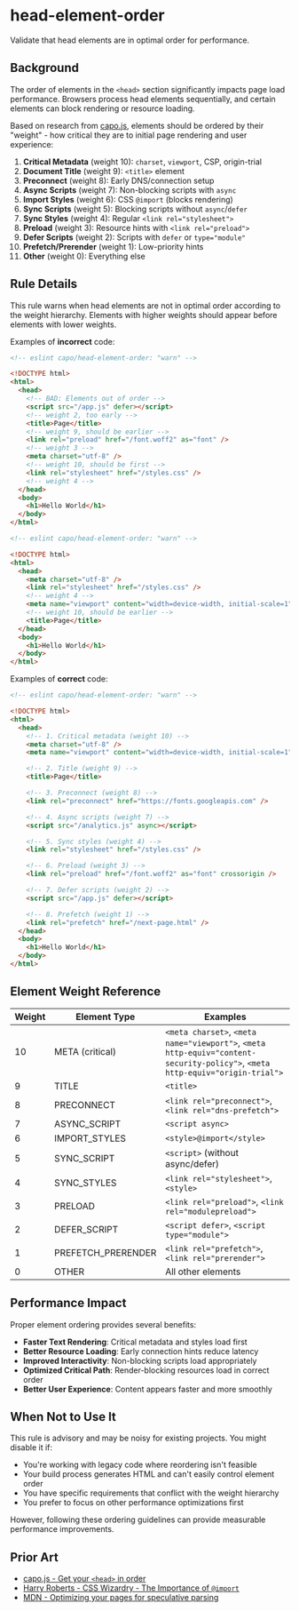 # head-element-order

Validate that head elements are in optimal order for performance.

## Background

The order of elements in the `<head>` section significantly impacts page load performance. Browsers process head elements sequentially, and certain elements can block rendering or resource loading.

Based on research from [capo.js](https://github.com/rviscomi/capo.js), elements should be ordered by their "weight" - how critical they are to initial page rendering and user experience:

1. **Critical Metadata** (weight 10): `charset`, `viewport`, CSP, origin-trial
2. **Document Title** (weight 9): `<title>` element
3. **Preconnect** (weight 8): Early DNS/connection setup
4. **Async Scripts** (weight 7): Non-blocking scripts with `async`
5. **Import Styles** (weight 6): CSS `@import` (blocks rendering)
6. **Sync Scripts** (weight 5): Blocking scripts without `async`/`defer`
7. **Sync Styles** (weight 4): Regular `<link rel="stylesheet">`
8. **Preload** (weight 3): Resource hints with `<link rel="preload">`
9. **Defer Scripts** (weight 2): Scripts with `defer` or `type="module"`
10. **Prefetch/Prerender** (weight 1): Low-priority hints
11. **Other** (weight 0): Everything else

## Rule Details

This rule warns when head elements are not in optimal order according to the weight hierarchy. Elements with higher weights should appear before elements with lower weights.

Examples of **incorrect** code:

```html
<!-- eslint capo/head-element-order: "warn" -->

<!DOCTYPE html>
<html>
  <head>
    <!-- BAD: Elements out of order -->
    <script src="/app.js" defer></script>
    <!-- weight 2, too early -->
    <title>Page</title>
    <!-- weight 9, should be earlier -->
    <link rel="preload" href="/font.woff2" as="font" />
    <!-- weight 3 -->
    <meta charset="utf-8" />
    <!-- weight 10, should be first -->
    <link rel="stylesheet" href="/styles.css" />
    <!-- weight 4 -->
  </head>
  <body>
    <h1>Hello World</h1>
  </body>
</html>
```

```html
<!-- eslint capo/head-element-order: "warn" -->

<!DOCTYPE html>
<html>
  <head>
    <meta charset="utf-8" />
    <link rel="stylesheet" href="/styles.css" />
    <!-- weight 4 -->
    <meta name="viewport" content="width=device-width, initial-scale=1" />
    <!-- weight 10, should be earlier -->
    <title>Page</title>
  </head>
  <body>
    <h1>Hello World</h1>
  </body>
</html>
```

Examples of **correct** code:

```html
<!-- eslint capo/head-element-order: "warn" -->

<!DOCTYPE html>
<html>
  <head>
    <!-- 1. Critical metadata (weight 10) -->
    <meta charset="utf-8" />
    <meta name="viewport" content="width=device-width, initial-scale=1" />

    <!-- 2. Title (weight 9) -->
    <title>Page</title>

    <!-- 3. Preconnect (weight 8) -->
    <link rel="preconnect" href="https://fonts.googleapis.com" />

    <!-- 4. Async scripts (weight 7) -->
    <script src="/analytics.js" async></script>

    <!-- 5. Sync styles (weight 4) -->
    <link rel="stylesheet" href="/styles.css" />

    <!-- 6. Preload (weight 3) -->
    <link rel="preload" href="/font.woff2" as="font" crossorigin />

    <!-- 7. Defer scripts (weight 2) -->
    <script src="/app.js" defer></script>

    <!-- 8. Prefetch (weight 1) -->
    <link rel="prefetch" href="/next-page.html" />
  </head>
  <body>
    <h1>Hello World</h1>
  </body>
</html>
```

## Element Weight Reference

| Weight | Element Type       | Examples                                                                                                                      |
| ------ | ------------------ | ----------------------------------------------------------------------------------------------------------------------------- |
| 10     | META (critical)    | `<meta charset>`, `<meta name="viewport">`, `<meta http-equiv="content-security-policy">`, `<meta http-equiv="origin-trial">` |
| 9      | TITLE              | `<title>`                                                                                                                     |
| 8      | PRECONNECT         | `<link rel="preconnect">`, `<link rel="dns-prefetch">`                                                                        |
| 7      | ASYNC_SCRIPT       | `<script async>`                                                                                                              |
| 6      | IMPORT_STYLES      | `<style>@import</style>`                                                                                                      |
| 5      | SYNC_SCRIPT        | `<script>` (without async/defer)                                                                                              |
| 4      | SYNC_STYLES        | `<link rel="stylesheet">`, `<style>`                                                                                          |
| 3      | PRELOAD            | `<link rel="preload">`, `<link rel="modulepreload">`                                                                          |
| 2      | DEFER_SCRIPT       | `<script defer>`, `<script type="module">`                                                                                    |
| 1      | PREFETCH_PRERENDER | `<link rel="prefetch">`, `<link rel="prerender">`                                                                             |
| 0      | OTHER              | All other elements                                                                                                            |

## Performance Impact

Proper element ordering provides several benefits:

- **Faster Text Rendering**: Critical metadata and styles load first
- **Better Resource Loading**: Early connection hints reduce latency
- **Improved Interactivity**: Non-blocking scripts load appropriately
- **Optimized Critical Path**: Render-blocking resources load in correct order
- **Better User Experience**: Content appears faster and more smoothly

## When Not to Use It

This rule is advisory and may be noisy for existing projects. You might disable it if:

- You're working with legacy code where reordering isn't feasible
- Your build process generates HTML and can't easily control element order
- You have specific requirements that conflict with the weight hierarchy
- You prefer to focus on other performance optimizations first

However, following these ordering guidelines can provide measurable performance improvements.

## Prior Art

- [capo.js - Get your `<head>` in order](https://github.com/rviscomi/capo.js)
- [Harry Roberts - CSS Wizardry - The Importance of `@import`](https://csswizardry.com/2018/11/css-and-network-performance/)
- [MDN - Optimizing your pages for speculative parsing](https://developer.mozilla.org/en-US/docs/Web/HTML/Optimizing_your_pages_for_speculative_parsing)
